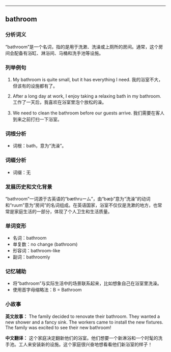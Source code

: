 
---------------
## bathroom
### 分析词义
“bathroom”是一个名词，指的是用于洗漱、洗澡或上厕所的房间。通常，这个房间会配备有浴缸、淋浴间、马桶和洗手池等设施。

### 列举例句
1. My bathroom is quite small, but it has everything I need.
   我的浴室不大，但该有的设施都有了。

2. After a long day at work, I enjoy taking a relaxing bath in my bathroom.
   工作了一天后，我喜欢在浴室里泡个放松的澡。

3. We need to clean the bathroom before our guests arrive.
   我们需要在客人到来之前打扫一下浴室。

### 词根分析
- 词根：bath，意为“洗澡”。

### 词缀分析
- 词缀：无

### 发展历史和文化背景
“bathroom”一词源于古英语的“bæthruーム”，由“bæþ”意为“洗澡”的动词和“ruum”意为“房间”的名词组成。在英语国家，浴室不仅仅是洗漱的地方，也常常是家庭生活的一部分，体现了个人卫生和生活质量。

### 单词变形
- 名词：bathroom
- 单复数：no change (bathroom)
- 形容词：bathroom-like
- 副词：bathroomly

### 记忆辅助
- 将“bathroom”与实际生活中的场景联系起来，比如想象自己在浴室里洗澡。
- 使用首字母缩略法：B = Bathroom

### 小故事
**英文故事：**
The family decided to renovate their bathroom. They wanted a new shower and a fancy sink. The workers came to install the new fixtures. The family was excited to see their new bathroom!

**中文翻译：**
这个家庭决定翻新他们的浴室。他们想要一个新淋浴和一个时髦的洗手池。工人来安装新的设施。这个家庭很兴奋地想看看他们新浴室的样子！

